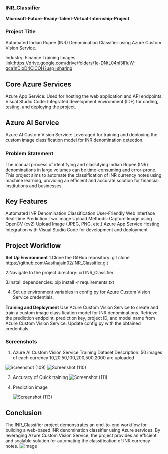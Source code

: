 ### INR_Classifier
**Microsoft-Future-Ready-Talent-Virtual-Internship-Project**


### Project Title
Automated Indian Rupee (INR) Denomination Classifier using Azure Custom Vision Service..

Industry: Finance
Training Images link:https://drive.google.com/drive/folders/1e-DNtL04nl3Il1uW-gca1nDloD4ClCQH?usp=sharing

## Core Azure Services
Azure App Service: Used for hosting the web application and API endpoints.
Visual Studio Code: Integrated development environment (IDE) for coding, testing, and deploying the project.

## Azure AI Service
Azure AI Custom Vision Service: Leveraged for training and deploying the custom image classification model for INR denomination detection.

### **Problem Statement**
The manual process of identifying and classifying Indian Rupee (INR) denominations in large volumes can be time-consuming and error-prone. This project aims to automate the classification of INR currency notes using machine learning, providing an efficient and accurate solution for financial institutions and businesses.

## **Key Features**
Automated INR Denomination Classification
User-Friendly Web Interface
Real-time Prediction
Two Image Upload Methods:
Capture Image using OpenCV (cv2)
Upload Image (JPEG, PNG, etc.)
Azure App Service Hosting
Integration with Visual Studio Code for development and deployment

## **Project Workflow**
**Set Up Environment**
1.Clone the GitHub repository:
git clone https://github.com/Aasthajain02/INR_Classifier.git

2.Navigate to the project directory:
cd INR_Classifier

3.Install dependencies:
pip install -r requirements.txt

4. Set up environment variables in config.py for Azure Custom Vision Service credentials.

**Training and Deployment**
Use Azure Custom Vision Service to create and train a custom image classification model for INR denominations.
Retrieve the prediction endpoint, prediction key, project ID, and model name from Azure Custom Vision Service.
Update config.py with the obtained credentials.


### Screenshots

1. Azure AI Custom Vision Service Training Dataset
Description: 50 images of each currency 10,20,50,100,200,500,2000 are uploaded

![Screenshot (109)](https://github.com/Aasthajain02/INR_Classifier/assets/103254304/97a17442-0ca1-4cef-a89f-531761764e3c)
![Screenshot (110)](https://github.com/Aasthajain02/INR_Classifier/assets/103254304/3c762110-17d0-4a8e-9034-967484475f22)

3. Accuracy of Quick training 
   ![Screenshot (111)](https://github.com/Aasthajain02/INR_Classifier/assets/103254304/92f82385-4b81-41dd-83ad-40a9cf04abe6)


4. Prediction image
   
   ![Screenshot (113)](https://github.com/Aasthajain02/INR_Classifier/assets/103254304/35bd2b81-1451-4369-b392-d88d5cfc7265)

## Conclusion

The INR_Classifier project demonstrates an end-to-end workflow for building a web-based INR denomination classifier using Azure services. By leveraging Azure Custom Vision Service, the project provides an efficient and scalable solution for automating the classification of INR currency notes.
![image](https://github.com/Aasthajain02/INR_Classifier/assets/103254304/cdbed225-1937-4302-870b-58f19d6c5f3c)











